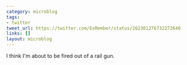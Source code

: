 ```yaml
---
category: microblog
tags:
- twitter
tweet_url: https://twitter.com/ExMember/status/262301276732272640
links: []
layout: microblog
---
```

I think I'm about to be fired out of a rail gun.
